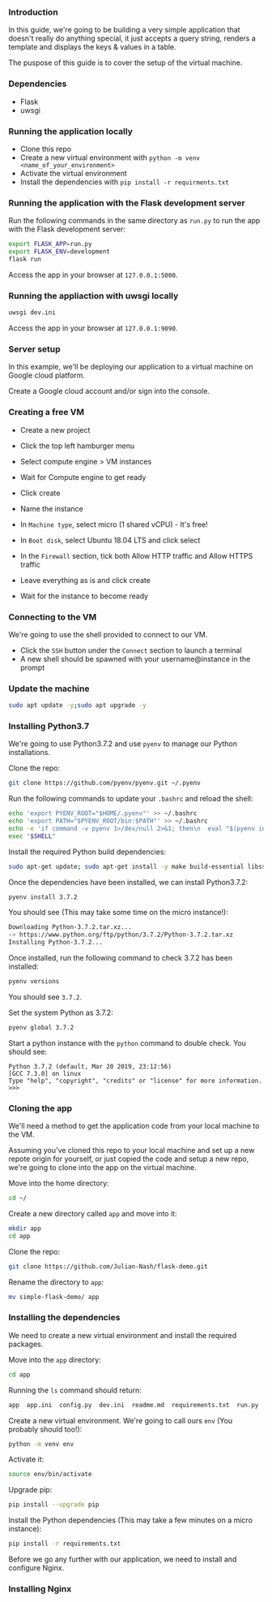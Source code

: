 ### Introduction

In this guide, we're going to be building a very simple application that doesn't really do anything special, it just accepts a query string, renders a template and displays the keys & values in a table.

The puspose of this guide is to cover the setup of the virtual machine.

### Dependencies

- Flask
- uwsgi

### Running the application locally

- Clone this repo
- Create a new virtual environment with `python -m venv <name_of_your_environment>`
- Activate the virtual environment
- Install the dependencies with `pip install -r requirments.txt`

### Running the application with the Flask development server

Run the following commands in the same directory as `run.py` to run the app with the Flask development server:

```sh
export FLASK_APP=run.py
export FLASK_ENV=development
flask run
```

Access the app in your browser at `127.0.0.1:5000`.

### Running the appliaction with uwsgi locally

```sh
uwsgi dev.ini
```

Access the app in your browser at `127.0.0.1:9090`.

### Server setup

In this example, we'll be deploying our application to a virtual machine on Google cloud platform.

Create a Google cloud account and/or sign into the console.

### Creating a free VM

- Create a new project
- Click the top left hamburger menu
- Select compute engine > VM instances
- Wait for Compute engine to get ready

- Click create
- Name the instance
- In `Machine type`, select micro (1 shared vCPU) - It's free!
- In `Boot disk`, select Ubuntu 18.04 LTS and click select
- In the `Firewall` section, tick both Allow HTTP traffic and Allow HTTPS traffic
- Leave everything as is and click create
- Wait for the instance to become ready

### Connecting to the VM

We're going to use the shell provided to connect to our VM.

- Click the `SSH` button under the `Connect` section to launch a terminal
- A new shell should be spawned with your username@instance in the prompt

### Update the machine

```sh
sudo apt update -y;sudo apt upgrade -y
```

### Installing Python3.7

We're going to use Python3.7.2 and use `pyenv` to manage our Python installations.

Clone the repo:

```sh
git clone https://github.com/pyenv/pyenv.git ~/.pyenv
```

Run the following commands to update your `.bashrc` and reload the shell:

```sh
echo 'export PYENV_ROOT="$HOME/.pyenv"' >> ~/.bashrc
echo 'export PATH="$PYENV_ROOT/bin:$PATH"' >> ~/.bashrc
echo -e 'if command -v pyenv 1>/dev/null 2>&1; then\n  eval "$(pyenv init -)"\nfi' >> ~/.bashrc
exec "$SHELL"
```

Install the required Python build dependencies:

```sh
sudo apt-get update; sudo apt-get install -y make build-essential libssl-dev zlib1g-dev libbz2-dev libreadline-dev libsqlite3-dev wget curl llvm libncurses5-dev xz-utils tk-dev libxml2-dev libxmlsec1-dev libffi-dev liblzma-dev
```

Once the dependencies have been installed, we can install Python3.7.2:

```sh
pyenv install 3.7.2
```

You should see (This may take some time on the micro instance!):

```sh
Downloading Python-3.7.2.tar.xz...
-> https://www.python.org/ftp/python/3.7.2/Python-3.7.2.tar.xz
Installing Python-3.7.2...
```

Once installed, run the following command to check 3.7.2 has been installed:

```sh
pyenv versions
```

You should see `3.7.2`.

Set the system Python as 3.7.2:

```sh
pyenv global 3.7.2
```

Start a python instance with the `python` command to double check. You should see:

```pycon
Python 3.7.2 (default, Mar 20 2019, 23:12:56) 
[GCC 7.3.0] on linux
Type "help", "copyright", "credits" or "license" for more information.
>>> 
```

### Cloning the app

We'll need a method to get the application code from your local machine to the VM.

Assuming you've cloned this repo to your local machine and set up a new repote origin for yourself, or just copied the code and setup a new repo, we're going to clone into the app on the virtual machine.

Move into the home directory:

```sh
cd ~/
```

Create a new directory called `app` and move into it:

```sh
mkdir app
cd app
```

Clone the repo:

```sh
git clone https://github.com/Julian-Nash/flask-demo.git
```

Rename the directory to `app`:

```sh
mv simple-flask-demo/ app
```

### Installing the dependencies

We need to create a new virtual environment and install the required packages.

Move into the `app` directory:

```sh
cd app
```

Running the `ls` command should return:

```sh
app  app.ini  config.py  dev.ini  readme.md  requirements.txt  run.py
```

Create a new virtual environment. We're going to call ours `env` (You probably should too!):

```sh
python -m venv env
```

Activate it:

```sh
source env/bin/activate
```

Upgrade pip:

```sh
pip install --upgrade pip
```

Install the Python dependencies (This may take a few minutes on a micro instance):

```sh
pip install -r requirements.txt
```

Before we go any further with our application, we need to install and configure Nginx.

### Installing Nginx

